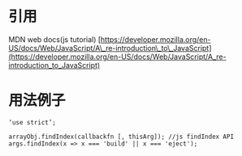 # 引用

MDN web docs\(js tutorial\) [https://developer.mozilla.org/en-US/docs/Web/JavaScript/A\_re-introduction\_to\_JavaScript](https://developer.mozilla.org/en-US/docs/Web/JavaScript/A_re-introduction_to_JavaScript)



# 用法例子

```
‘use strict’;

arrayObj.findIndex(callbackfn [, thisArg]); //js findIndex API
args.findIndex(x => x === 'build' || x === 'eject');
```



